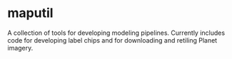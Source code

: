 # maputil

A collection of tools for developing modeling pipelines. Currently includes 
code for developing label chips and for downloading and retiling Planet imagery.
